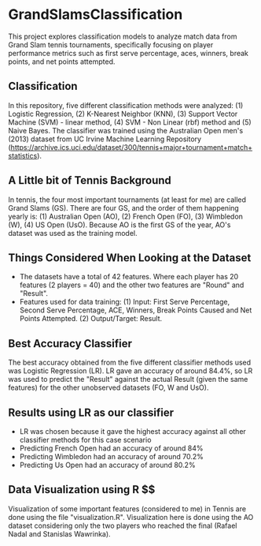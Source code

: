 # GrandSlamsClassification
This project explores classification models to analyze match data from Grand Slam tennis tournaments, specifically focusing on player performance metrics such as first serve percentage, aces, winners, break points, and net points attempted.

## Classification ##
In this repository, five different classification methods were analyzed: (1) Logistic Regression, (2) K-Nearest Neighbor (KNN), (3) Support Vector Machine (SVM) - linear method, (4) SVM - Non Linear (rbf) method and (5) Naive Bayes. The classifier was trained using the Australian Open men's (2013) dataset from UC Irvine Machine Learning Repository (https://archive.ics.uci.edu/dataset/300/tennis+major+tournament+match+statistics). 

## A Little bit of Tennis Background ##
In tennis, the four most important tournaments (at least for me) are called Grand Slams (GS). There are four GS, and the order of them happening yearly is: (1) Australian Open (AO), (2) French Open (FO), (3) Wimbledon (W), (4) US Open (UsO). Because AO is the first GS of the year, AO's dataset was used as the training model.

## Things Considered When Looking at the Dataset ##
- The datasets have a total of 42 features. Where each player has 20 features (2 players = 40) and the other two features are "Round" and "Result".
- Features used for data training: (1) Input: First Serve Percentage, Second Serve Percentage, ACE, Winners, Break Points Caused and Net Points Attempted. (2) Output/Target: Result.

## Best Accuracy Classifier ##
The best accuracy obtained from the five different classifier methods used was Logistic Regression (LR). LR gave an accuracy of around 84.4%, so LR was used to predict the "Result" against the actual Result (given the same features) for the other unobserved datasets (FO, W and UsO).

## Results using LR as our classifier ##
- LR was chosen because it gave the highest accuracy against all other classifier methods for this case scenario
- Predicting French Open had an accuracy of around 84%
- Predicting Wimbledon had an accuracy of around 70.2%
- Predicting Us Open had an accuracy of around 80.2%

## Data Visualization using R $$
Visualization of some important features (considered to me) in Tennis are done using the file "visualization.R". Visualization here is done using the AO dataset considering only the two players who reached the final (Rafael Nadal and Stanislas Wawrinka).  


